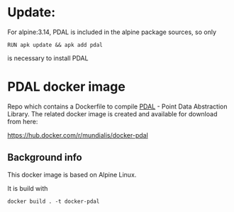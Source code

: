 # Update:

For alpine:3.14, PDAL is included in the alpine package sources, so only
```
RUN apk update && apk add pdal
```
is necessary to install PDAL

# PDAL docker image

Repo which contains a Dockerfile to compile [PDAL](https://pdal.io) - Point Data Abstraction Library.
The related docker image is created and available for download from here:

https://hub.docker.com/r/mundialis/docker-pdal

## Background info

This docker image is based on Alpine Linux.

It is build with
```
docker build . -t docker-pdal

```
